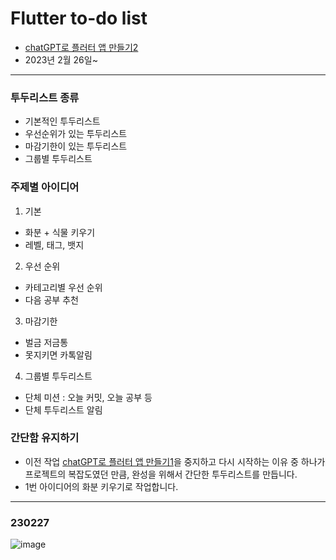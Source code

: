 # Flutter to-do list

- [chatGPT로 플러터 앱 만들기2](https://dusunax.notion.site/chatGPT-2-300cfc1dc83e4074b2345d481e33d883)
- 2023년 2월 26일~

---

### 투두리스트 종류

- 기본적인 투두리스트
- 우선순위가 있는 투두리스트
- 마감기한이 있는 투두리스트
- 그룹별 투두리스트

### 주제별 아이디어

1. 기본

- 화분 + 식물 키우기
- 레벨, 태그, 뱃지

2. 우선 순위

- 카테고리별 우선 순위
- 다음 공부 추천

3. 마감기한

- 벌금 저금통
- 못지키면 카톡알림

4. 그룹별 투두리스트

- 단체 미션 : 오늘 커밋, 오늘 공부 등
- 단체 투두리스트 알림

### 간단함 유지하기

- 이전 작업 [chatGPT로 플러터 앱 만들기1](https://dusunax.notion.site/chatGPT-1-2b8d7646733146e5808b27329faacba8)을 중지하고 다시 시작하는 이유 중 하나가 프로젝트의 복잡도였던 만큼, 완성을 위해서 간단한 투두리스트를 만듭니다.
- 1번 아이디어의 화분 키우기로 작업합니다.

---

### 230227

![image](https://user-images.githubusercontent.com/94776135/221604167-57825482-d48d-4685-ae64-4d57bfd6ad9c.png)
